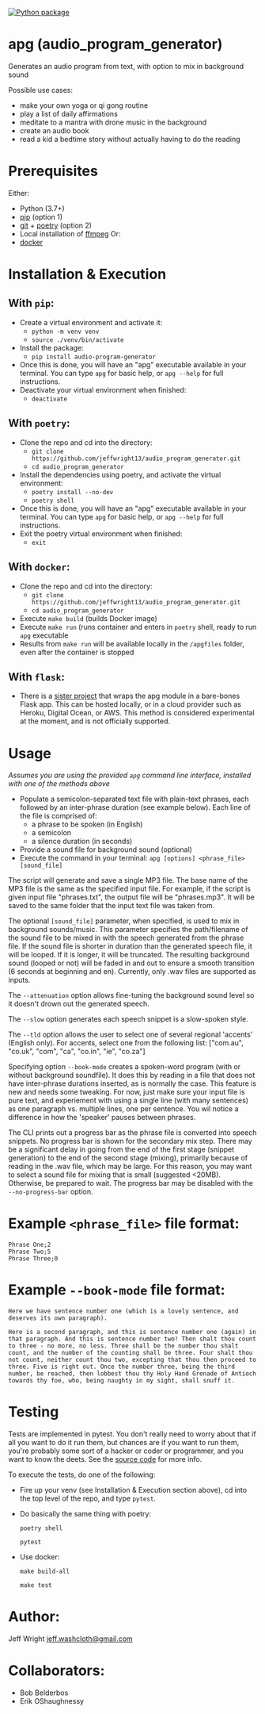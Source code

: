 
[![Python package](https://github.com/jeffwright13/audio_program_generator/actions/workflows/python-package.yml/badge.svg)](https://github.com/jeffwright13/audio_program_generator/actions/workflows/python-package.yml)

# apg (audio_program_generator)
Generates an audio program from text, with option to mix in background sound

Possible use cases:
- make your own yoga or qi gong routine
- play a list of daily affirmations
- meditate to a mantra with drone music in the background
- create an audio book
- read a kid a bedtime story without actually having to do the reading

# Prerequisites
Either:
 * Python (3.7+)
 * [pip](https://pypi.org/project/pip/) (option 1)
 * [git](https://git-scm.com/) + [poetry](https://python-poetry.org/) (option 2)
 * Local installation of [ffmpeg](https://www.ffmpeg.org/)
Or:
 * [docker](https://www.docker.com/)

# Installation & Execution
## With `pip`:
- Create a virtual environment and activate it:
    - `python -m venv venv`
    - `source ./venv/bin/activate`
 - Install the package:
    - `pip install audio-program-generator`
- Once this is done, you will have an "apg" executable available in your terminal. You can type `apg` for basic help, or `apg --help` for full instructions.
- Deactivate your virtual environment when finished:
    - `deactivate`

## With `poetry`:
- Clone the repo and cd into the directory:
    - `git clone https://github.com/jeffwright13/audio_program_generator.git`
    - `cd audio_program_generator`
- Install the dependencies using poetry, and activate the virtual environment:
    - `poetry install --no-dev`
    - `poetry shell`
- Once this is done, you will have an "apg" executable available in your terminal. You can type `apg` for basic help, or `apg --help` for full instructions.
- Exit the poetry virtual environment when finished:
    - `exit`

## With `docker`:
- Clone the repo and cd into the directory:
    - `git clone https://github.com/jeffwright13/audio_program_generator.git`
    - `cd audio_program_generator`
- Execute `make build` (builds Docker image)
- Execute `make run` (runs container and enters in `poetry` shell, ready to run `apg` executable
- Results from `make run` will be available locally in the `/apgfiles` folder, even after the container is stopped

## With `flask`:
- There is a [sister project](https://github.com/jeffwright13/apg_flask) that wraps the apg module in a bare-bones Flask app. This can be hosted locally, or in a cloud provider such as Heroku, Digital Ocean, or AWS. This method is considered experimental at the moment, and is not officially supported.

# Usage
*Assumes you are using the provided `apg` command line interface, installed with one of the methods above*
- Populate a semicolon-separated text file with plain-text phrases, each followed by an inter-phrase duration (see example below). Each line of the file is comprised of:
   - a phrase to be spoken (in English)
   - a semicolon
   - a silence duration (in seconds)
- Provide a sound file for background sound (optional)
- Execute the command in your terminal: `apg [options] <phrase_file> [sound_file]`

The script will generate and save a single MP3 file. The base name of the MP3 file is the same as the specified input file. For example, if the script is given input file "phrases.txt", the output file will be "phrases.mp3". It will be saved to the same folder that the input text file was taken from.

The optional `[sound_file]` parameter, when specified, is used to mix in background sounds/music. This parameter specifies the path/filename of the sound file to be mixed in with the speech generated from the phrase file. If the sound file is shorter in duration than the generated speech file, it will be looped. If it is longer, it will be truncated. The resulting background sound (looped or not) will be faded in and out to ensure a smooth transition (6 seconds at beginning and en). Currently, only .wav files are supported as inputs.

The `--attenuation` option allows fine-tuning the background sound level so it doesn't drown out the generated speech.

The `--slow` option generates each speech snippet is a slow-spoken style.

The `--tld` option allows the user to select one of several regional 'accents' (English only). For accents, select one from the following list: ["com.au", "co.uk", "com", "ca", "co.in", "ie", "co.za"]

Specifying option `--book-mode` creates a spoken-word program (with or without background soundfile). It does this by reading in a file that does not have inter-phrase durations inserted, as is normally the case. This feature is new and needs some tweaking. For now, just make sure your input file is pure text, and experiement with using a single line (with many sentences) as one paragraph vs. multiple lines, one per sentence. You wil notice a difference in how the 'speaker' pauses between phrases.

The CLI prints out a progress bar as the phrase file is converted into speech snippets. No progress bar is shown for the secondary mix step. There may be a significant delay in going from the end of the first stage (snippet generation) to the end of the second stage (mixing), primarily because of reading in the .wav file, which may be large. For this reason, you may want to select a sound file for mixing that is small (suggested <20MB). Otherwise, be prepared to wait. The progress bar may be disabled with the `--no-progress-bar` option.

# Example `<phrase_file>` file format:
    Phrase One;2
    Phrase Two;5
    Phrase Three;0

# Example `--book-mode` file format:
    Here we have sentence number one (which is a lovely sentence, and deserves its own paragraph).

    Here is a second paragraph, and this is sentence number one (again) in that paragraph. And this is sentence number two! Then shalt thou count to three - no more, no less. Three shall be the number thou shalt count, and the number of the counting shall be three. Four shalt thou not count, neither count thou two, excepting that thou then proceed to three. Five is right out. Once the number three, being the third number, be reached, then lobbest thou thy Holy Hand Grenade of Antioch towards thy foe, who, being naughty in my sight, shall snuff it.

# Testing
Tests are implemented in pytest. You don't really need to worry about that if all you want to do it run them, but chances are if you want to run them, you're probably some sort of a hacker or coder or programmer, and you want to know the deets. See the [source code](https://github.com/jeffwright13/audio_program_generator/tree/main/tests) for more info.

To execute the tests, do one of the following:
* Fire up your venv (see Installation & Execution section above), cd into the top level of the repo, and type `pytest`.

* Do basically the same thing with poetry:

    `poetry shell`

    `pytest`

* Use docker:

    `make build-all`

    `make test`

# Author:
Jeff Wright <jeff.washcloth@gmail.com>

# Collaborators:
- Bob Belderbos
- Erik OShaughnessy
